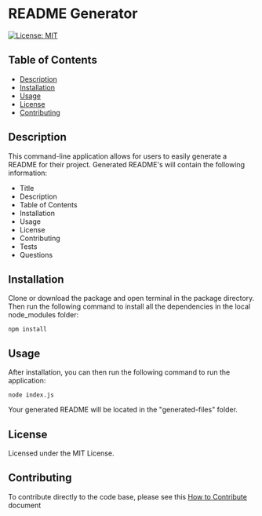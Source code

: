 # README Generator

[![License: MIT](https://img.shields.io/badge/License-MIT-yellow.svg)](https://opensource.org/licenses/MIT)

## Table of Contents

- [Description](#description)
- [Installation](#installation)
- [Usage](#usage)
- [License](#license)
- [Contributing](#contributing)

## Description

This command-line application allows for users to easily generate a README for their project. Generated README's will contain the following information:

- Title
- Description
- Table of Contents
- Installation
- Usage
- License
- Contributing
- Tests
- Questions

## Installation

Clone or download the package and open terminal in the package directory. Then run the following command to install all the dependencies in the local node_modules folder:

```
npm install
```

## Usage

After installation, you can then run the following command to run the application:

```
node index.js
```

Your generated README will be located in the "generated-files" folder.

## License

Licensed under the MIT License.

## Contributing

To contribute directly to the code base, please see this [How to Contribute](https://github.com/Microsoft/vscode/wiki/How-to-Contribute) document
